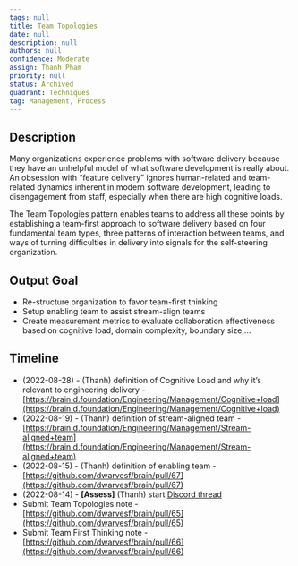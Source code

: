 ```yaml
---
tags: null
title: Team Topologies
date: null
description: null
authors: null
confidence: Moderate
assign: Thanh Pham
priority: null
status: Archived
quadrant: Techniques
tag: Management, Process
---
```


## Description

Many organizations experience problems with software delivery because they have an unhelpful model of what software development is really about. An obsession with “feature delivery” ignores human-related and team-related dynamics inherent in modern software development, leading to disengagement from staff, especially when there are high cognitive loads.

The Team Topologies pattern enables teams to address all these points by establishing a team-first approach to software delivery based on four fundamental team types, three patterns of interaction between teams, and ways of turning difficulties in delivery into signals for the self-steering organization.

## Output Goal

* Re-structure organization to favor team-first thinking
* Setup enabling team to assist stream-align teams
* Create measurement metrics to evaluate collaboration effectiveness based on cognitive load, domain complexity, boundary size,…

## Timeline

* (2022-08-28) - (Thanh) definition of Cognitive Load and why it’s relevant to engineering delivery - [https://brain.d.foundation/Engineering/Management/Cognitive+load](https://brain.d.foundation/Engineering/Management/Cognitive+load)
* (2022-08-19) - (Thanh) definition of stream-aligned team - [https://brain.d.foundation/Engineering/Management/Stream-aligned+team](https://brain.d.foundation/Engineering/Management/Stream-aligned+team)
* (2022-08-15) - (Thanh) definition of enabling team - [https://github.com/dwarvesf/brain/pull/67](https://github.com/dwarvesf/brain/pull/67)
* (2022-08-14) - **[Assess]** (Thanh) start [Discord thread](https://discord.com/channels/462663954813157376/1008402647604265070)
* Submit Team Topologies note - [https://github.com/dwarvesf/brain/pull/65](https://github.com/dwarvesf/brain/pull/65)
* Submit Team First Thinking note - [https://github.com/dwarvesf/brain/pull/66](https://github.com/dwarvesf/brain/pull/66)
